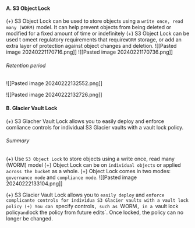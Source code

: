#### A. S3 Object Lock
(+) S3 Object Lock can be used to store objects using a `write once, read many (WORM)` model. It can help prevent objects from being deleted or modified for a fixed amount of time or indefinitely
(+) S3 Object Lock can be used t omeet regulatory requirements that require`WORM` storage, or add an extra layer of protection against object changes and deletion.
![[Pasted image 20240221170716.png]]
![[Pasted image 20240221170736.png]]

###### Retention period
![[Pasted image 20240222132552.png]]

![[Pasted image 20240222132726.png]]

#### B. Glacier Vault Lock
(+) S3 Glacher Vault Lock allows you to easily deploy and enforce comliance controls for individual S3 Glacier vaults with a vault lock policy.

###### Summary
(+) Use `S3 Object Lock` to store objects using a write once, read many (WORM) model
(+) Object Lock can be on `individual objects` or applied `across the bucket` as a whole.
(+) Object Lock comes in two modes: `governance mode` and `compliance mode`.
![[Pasted image 20240222133104.png]]

(+) S3 Glacier Vault Lock allows you to `easily deploy` and `enforce complicante controls for individua S3 Glacier vaults with a vault lock policy
(+) You can `specify controls`, such as `WORM`, in a `vault lock policy` and `lock the policy from future edits`. Once locked, the policy can no longer be changed.